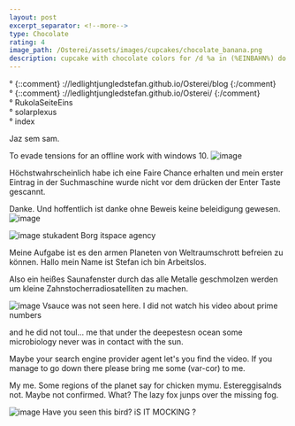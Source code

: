 ```yaml
---
layout: post
excerpt_separator: <!--more-->
type: Chocolate
rating: 4
image_path: /Osterei/assets/images/cupcakes/chocolate_banana.png
description: cupcake with chocolate colors for /d %a in (%EINBAHN%) do dir /b %a
---
```

° {::comment} ://ledlightjungledstefan.github.io/Osterei/blog {:/comment}
<br>
° {::comment} ://ledlightjungledstefan.github.io/Osterei/ {:/comment}
<br>
° RukolaSeiteEins
<br>
° solarplexus
<br>
° index
<br>

Jaz sem sam.

To evade tensions for an offline work with windows 10.
![image](https://user-images.githubusercontent.com/75255909/193396939-7bea07dc-edc9-4135-afbe-1f94045fd33a.png)

Höchstwahrscheinlich habe ich eine Faire Chance erhalten und mein erster Eintrag in der Suchmaschine wurde
nicht vor dem drücken der Enter Taste gescannt.

Danke. Und hoffentlich ist danke ohne Beweis keine beleidigung gewesen.
![image](https://user-images.githubusercontent.com/75255909/193397127-c85dd003-ae04-46fa-aa21-e4b95a740069.png)

![image](https://user-images.githubusercontent.com/75255909/193397202-d5f1bf8a-83ef-46d7-b37d-94f213564c00.png)
stukadent Borg itspace agency

Meine Aufgabe ist es den armen Planeten von Weltraumschrott befreien zu können.
Hallo mein Name ist Stefan ich bin Arbeitslos.

Also ein heißes Saunafenster durch das alle Metalle geschmolzen werden um
kleine Zahnstocherradiosatelliten zu machen.

![image](https://user-images.githubusercontent.com/75255909/193397460-57f16676-cac2-48de-8bf4-95a5964e51f2.png)
Vsauce was not seen here. I did not watch his video about prime numbers

and he did not toul... me that under the deepestesn ocean some microbiology
never was in contact with the sun.

Maybe your search engine provider agent let's you find the video.
If you manage to go down there please bring me some (var-cor) to me.

My me. Some regions of the planet say for chicken mymu. Estereggisalnds not. Maybe
not confirmed. What? The lazy fox junps over the missing fog.

![image](https://user-images.githubusercontent.com/75255909/193397648-45b0776f-16f8-4c2e-8036-2075acfd7771.png)
Have you seen this bird? iS IT MOCKING  ?
